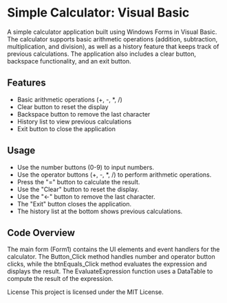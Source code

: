 # Simple Calculator: Visual Basic
A simple calculator application built using Windows Forms in Visual Basic. The calculator supports basic arithmetic operations (addition, subtraction, multiplication, and division), as well as a history feature that keeps track of previous calculations. The application also includes a clear button, backspace functionality, and an exit button.

## Features
- Basic arithmetic operations (+, -, *, /)
- Clear button to reset the display
- Backspace button to remove the last character
- History list to view previous calculations
- Exit button to close the application

## Usage
- Use the number buttons (0-9) to input numbers.
- Use the operator buttons (+, -, *, /) to perform arithmetic operations.
- Press the "=" button to calculate the result.
- Use the "Clear" button to reset the display.
- Use the "←" button to remove the last character.
- The "Exit" button closes the application.
- The history list at the bottom shows previous calculations.

## Code Overview
The main form (Form1) contains the UI elements and event handlers for the calculator. The Button_Click method handles number and operator button clicks, while the btnEquals_Click method evaluates the expression and displays the result. The EvaluateExpression function uses a DataTable to compute the result of the expression.

License
This project is licensed under the MIT License.
